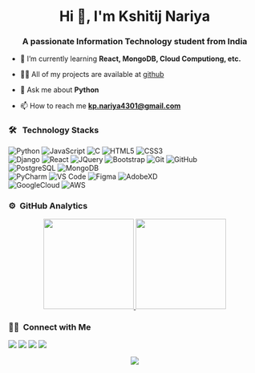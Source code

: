 <h1 align="center">Hi 👋, I'm Kshitij Nariya</h1>
<h3 align="center">A passionate Information Technology student from India</h3>


- 🌱 I’m currently learning **React, MongoDB, Cloud Computiong, etc.**

- 👨‍💻 All of my projects are available at [github](https://github.com/kshitijnariya?tab=repositories)

- 💬 Ask me about **Python**

- 📫 How to reach me **kp.nariya4301@gmail.com**


### 🛠 &nbsp; Technology Stacks

![Python](http://img.shields.io/badge/-Python-3776AB?style=for-the-badge&logo=python&logoColor=ffffff)
![JavaScript](https://img.shields.io/badge/-JavaScript-%23F7DF1C?style=for-the-badge&logo=javascript&logoColor=000000&labelColor=%23F7DF1C&color=%23FFCE5A)
![C](https://img.shields.io/badge/-C-00599C?style=for-the-badge&logo=c&logoColor=white)
![HTML5](https://img.shields.io/badge/-HTML5-%23E44D27?style=for-the-badge&logo=html5&logoColor=ffffff)
![CSS3](https://img.shields.io/badge/-CSS3-%231572B6?style=for-the-badge&logo=css3)
<br>
![Django](https://img.shields.io/badge/django-0C4B33?style=for-the-badge&logo=django&logoColor=white)
![React](https://img.shields.io/badge/-React-61DBFB?style=for-the-badge&logo=react&logoColor=white)
![JQuery](https://img.shields.io/badge/jQuery-white?style=for-the-badge&logo=jquery&logoColor=0769AD)
![Bootstrap](https://img.shields.io/badge/bootstrap-6610f2?style=for-the-badge&logo=bootstrap&logoColor=white)
![Git](https://img.shields.io/badge/-Git-%23F05032?style=for-the-badge&logo=git&logoColor=%23ffffff)
![GitHub](https://img.shields.io/badge/-GitHub-181717?style=for-the-badge&logo=github)
<br>
![PostgreSQL](https://img.shields.io/badge/postgresql-336791?style=for-the-badge&logo=postgresql&logoColor=white)
![MongoDB](https://img.shields.io/badge/MongoDB-white?style=for-the-badge&logo=mongodb&logoColor=4EA94B)
<br>
![PyCharm](http://img.shields.io/badge/pycharm-%23F7DF1C?style=for-the-badge&logo=pycharm&logoColor=000000&labelColor=%2331c898&color=%2331c898)
![VS Code](http://img.shields.io/badge/-VS%20Code-007ACC?style=for-the-badge&logo=visual-studio-code&logoColor=ffffff)
![Figma](http://img.shields.io/badge/figma-2c2c2c?style=for-the-badge&logo=figma&logoColor=white)
![AdobeXD](http://img.shields.io/badge/adobexd-ff61f6?style=for-the-badge&logo=adobexd&logoColor=470137)
<br>
![GoogleCloud](http://img.shields.io/badge/googlecloud-white?style=for-the-badge&logo=googlecloud&logoColor=1a73e8)
![AWS](http://img.shields.io/badge/aws-232f3e?style=for-the-badge&logo=amazon&logoColor=ff9d00)
<br>

### ⚙️ &nbsp;GitHub Analytics

<p align="center">
<a href="https://github.com/kshitijnariya">
  <img height="180em" src="https://github-readme-stats-eight-theta.vercel.app/api?username=kshitijnariya&show_icons=true&theme=algolia&include_all_commits=true&count_private=true"/>
  <img height="180em" src="https://github-readme-stats-eight-theta.vercel.app/api/top-langs/?username=kshitijnariya&layout=compact&langs_count=8&theme=algolia"/>
</a>
</p>

### 🤝🏻 &nbsp;Connect with Me

<p>
<a href="https://in.linkedin.com/in/kshitijnariya"><img src="https://img.shields.io/badge/-kshitijnariya-0077B5?style=social&logo=Linkedin&logoColor=0077B5"/></a>
<a href="https://twitter.com/kshitijnariya"><img src="https://img.shields.io/badge/-@kshitijnariya-1d9bf0?style=social&logo=Twitter&logoColor=1d9bf0"/></a>
<a href="https://dribbble.com/kshitijnariya"><img src="https://img.shields.io/badge/-@kshitijnariya-ea4c89?style=social&logo=dribbble&logoColor=ea4c89"/></a>
<a href="https://hackerrank.com/kshitijnariya"><img src="https://img.shields.io/badge/-@kshitijnariya-0e141e?style=social&logo=hackerrank&logoColor=1ba94c"/></a>
</p>
<p align="center">
  <img src="https://komarev.com/ghpvc/?username=kshitijnariya&color=blueviolet&style=flat">
</p>
